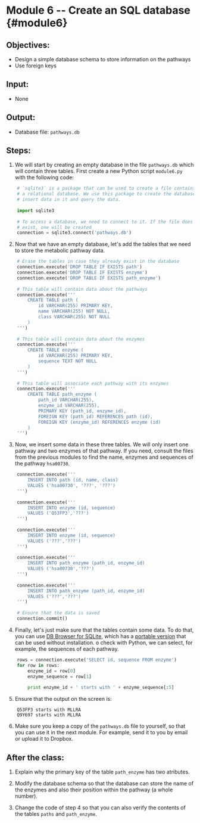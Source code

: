 # Module 6 -- Create an SQL database {#module6}

## Objectives:
- Design a simple database schema to store information on the pathways
- Use foreign keys

## Input:
- None

## Output:
- Database file: `pathways.db`

## Steps:

1. We will start by creating an empty database in the file `pathways.db` which will contain three tables.
First create a new Python script `module6.py` with the following code:
```python
    # `sqlite3` is a package that can be used to create a file containing
    # a relational database. We use this package to create the database,
    # insert data in it and query the data.
    
    import sqlite3
    
    # To access a database, we need to connect to it. If the file does not
    # exist, one will be created
    connection = sqlite3.connect('pathways.db')
```

2. Now that we have an empty database, let's add the tables that we need to store the metabolic pathway data.
```python
    # Erase the tables in case they already exist in the database
    connection.execute('DROP TABLE IF EXISTS path')
    connection.execute('DROP TABLE IF EXISTS enzyme')
    connection.execute('DROP TABLE IF EXISTS path_enzyme')
    
    # This table will contain data about the pathways
    connection.execute('''
        CREATE TABLE path (
            id VARCHAR(255) PRIMARY KEY,
            name VARCHAR(255) NOT NULL,
            class VARCHAR(255) NOT NULL
        )
    ''')
    
    # This table will contain data about the enzymes
    connection.execute('''
        CREATE TABLE enzyme (
            id VARCHAR(255) PRIMARY KEY,
            sequence TEXT NOT NULL
        )
    ''')
    
    # This table will associate each pathway with its enzymes
    connection.execute('''
        CREATE TABLE path_enzyme (
            path_id VARCHAR(255),
            enzyme_id VARCHAR(255),
            PRIMARY KEY (path_id, enzyme_id),
            FOREIGN KEY (path_id) REFERENCES path (id),
            FOREIGN KEY (enzyme_id) REFERENCES enzyme (id)
        )
    ''')
```

3. Now, we insert some data in these three tables.
We will only insert one pathway and two enzymes of that pathway.
If you need, consult the files from the previous modules to find the name, enzymes and sequences of the pathway `hsa00730`.
```python
    connection.execute('''
        INSERT INTO path (id, name, class)
        VALUES ('hsa00730', '???', '???')
    ''')
    
    connection.execute('''
        INSERT INTO enzyme (id, sequence)
        VALUES ('Q53FP3','???')
    ''')
    
    connection.execute('''
        INSERT INTO enzyme (id, sequence)
        VALUES ('???','???')
    ''')
    
    connection.execute('''
        INSERT INTO path_enzyme (path_id, enzyme_id)
        VALUES ('hsa00730','???')
    ''')
    
    connection.execute('''
        INSERT INTO path_enzyme (path_id, enzyme_id)
        VALUES ('???','???')
    ''')
    
    # Ensure that the data is saved
    connection.commit()
```

4. Finally, let's just make sure that the tables contain some data.
To do that, you can use [DB Browser for SQLite](http://sqlitebrowser.org/), which has a [portable version](https://github.com/sqlitebrowser/sqlitebrowser/releases/download/v3.9.1/SQLiteDatabaseBrowserPortable_3.9.1_English.paf.exe) that can be used without installation.
o check with Python, we can select, for example, the sequences of each pathway.
```python
    rows = connection.execute('SELECT id, sequence FROM enzyme')
    for row in rows:
        enzyme_id = row[0]
        enzyme_sequence = row[1]
        
        print enzyme_id + ' starts with ' + enzyme_sequence[:5]
```

5. Ensure that the output on the screen is:
```text
    Q53FP3 starts with MLLRA
    Q9Y697 starts with MLLRA
```

6. Make sure you keep a copy of the `pathways.db` file to yourself, so that you can use it in the next module.
For example, send it to you by email or upload it to Dropbox.

## After the class:

1. Explain why the primary key of the table `path_enzyme` has two atributes.

2. Modify the database schema so that the database can store the name of the enzymes and also their position within the pathway (a whole number).

3. Change the code of step 4 so that you can also verify the contents of the  tables `paths` and `path_enzyme`.

